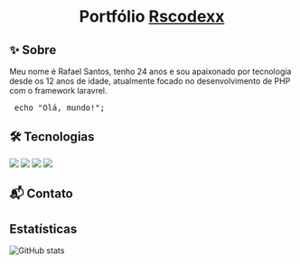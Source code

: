 <h1 align="center">Portfólio <a href="https://github.com/rscodexx">Rscodexx</a></h1>
  
<h2>✨ Sobre</h2>
<p> Meu nome é Rafael Santos, tenho 24 anos e sou apaixonado por tecnologia desde os 12 anos de idade, atualmente focado no desenvolvimento de PHP com o framework laravrel.</p>

<pre> echo "Olá, mundo!";</pre>

<h2>🛠 Tecnologias</h2>

<p>
<img src="https://camo.githubusercontent.com/c9be6b2621e2758e4e7d6874653bfa39ae6b9d63c14c3b7b83b7ca88ea787858/68747470733a2f2f696d672e736869656c64732e696f2f62616467652f2d5048502d3161313635663f7374796c653d666c61742d737175617265266c6f676f3d706870">
<img src="https://camo.githubusercontent.com/0c3a16a22ae058cfe38a06dc9ea16404cf006409262f547c9ccfa3ec8b30f71e/68747470733a2f2f696d672e736869656c64732e696f2f62616467652f2d48544d4c352d4533344632363f7374796c653d666c61742d737175617265266c6f676f3d68746d6c35266c6f676f436f6c6f723d7768697465">
<img src="https://camo.githubusercontent.com/2435c2a64789b8a71c701a1a593b4a6e6869789bfb0626e515dc2a6b6dffa6c5/68747470733a2f2f696d672e736869656c64732e696f2f62616467652f2d435353332d3135373242363f7374796c653d666c61742d737175617265266c6f676f3d63737333">
<img src="https://camo.githubusercontent.com/e93f87b9380b539863899e5cc3722e98c894f49fa44b7f2b60c68a9b24d16837/68747470733a2f2f696d672e736869656c64732e696f2f62616467652f2d4d7953514c2d3532393963633f7374796c653d666c61742d737175617265266c6f676f3d6d7973716c">

</p>


<h2> 📬 Contato </h2>


<h2> Estatísticas</h2>

![GitHub stats](https://github-readme-stats.vercel.app/api?username=rscodexx&show_icons=true&theme=tokyonight)
